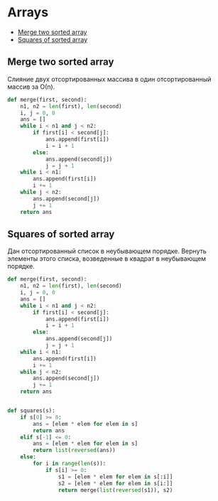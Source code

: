 # Arrays
+ [Merge two sorted array](#merge-two-sorted-array)
+ [Squares of sorted array](#squares-of-sorted-array)
## Merge two sorted array
Слияние двух отсортированных массива в один отсортированный массив за О(n).

```python
def merge(first, second):
    n1, n2 = len(first), len(second)
    i, j = 0, 0
    ans = []
    while i < n1 and j < n2:
        if first[i] < second[j]:
            ans.append(first[i])
            i = i + 1
        else:
            ans.append(second[j])
            j = j + 1
    while i < n1:
        ans.append(first[i])
        i += 1
    while j < n2:
        ans.append(second[j])
        j += 1
    return ans

```
## Squares of sorted array
Дан отсортированный список в неубывающем порядке. Вернуть элементы этого списка, возведенные в квадрат в неубывающем порядке.

```python
def merge(first, second):
    n1, n2 = len(first), len(second)
    i, j = 0, 0
    ans = []
    while i < n1 and j < n2:
        if first[i] < second[j]:
            ans.append(first[i])
            i = i + 1
        else:
            ans.append(second[j])
            j = j + 1
    while i < n1:
        ans.append(first[i])
        i += 1
    while j < n2:
        ans.append(second[j])
        j += 1
    return ans


def squares(s):
    if s[0] >= 0:
        ans = [elem * elem for elem in s]
        return ans
    elif s[-1] <= 0:
        ans = [elem * elem for elem in s]
        return list(reversed(ans))
    else:
        for i in range(len(s)):
            if s[i] >= 0:
                s1 = [elem * elem for elem in s[:i]]
                s2 = [elem * elem for elem in s[i:]]
                return merge(list(reversed(s1)), s2)



```
